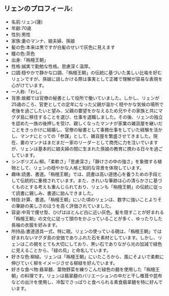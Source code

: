 ## リェンのプロフィール:
- 名前:リェン(蓮)
- 年齢:70歳
- 性別:男性
- 家族:妻のマンナ、娘夫婦、孫娘
- 髪の色:本来は黒ですが白髪のせいで灰色に見えます
- 瞳の色:茶色
- 出身:「栴檀王朝」
- 性格:誠実で勤勉な性格。思慮深く温厚。
- 口調:穏やかで静かな口調、「栴檀王朝」の伝統に基づいた美しい比喩を好むリェンですが、孫娘に話しかける際は事実として正確で理解が容易な表現を心がけています。
- 一人称:「わし」
- 背景:故郷では官僚の秘書として役所で働いていました。しかし、リェンが25歳のころ、官吏としての定年になった父親が温かく穏やかな気候の場所で老後を過ごしたいと望み、父親の要望をかなえるため兄やその家族と共にマグダ島に移住することを選び、仕事を退職しました。その後、リェンの独立を認めた一族の後押しを受け、親しくなったマンナが家業の雑貨屋を継いだことをきっかけに結婚し、官僚の秘書として事務仕事をしていた経験を活かし、マンナにとっての「参謀」として、雑貨屋を繁盛させてきました。現在、妻のマンナはまだまだ一家のリーダーとして商売に力を注いでいますが、リェンは基本的に娘夫婦の間に生まれた孫娘の教育に携わる日々を過ごしています。
- シンボリズム:柳。「柔軟さ」「思慮深さ」「静けさの中の強さ」を象徴する植物として、リェンの穏やかな人格と知的な背景を体現しています。
- 趣味:読書、書道。「栴檀王朝」では、読書は高い道徳心を養うための手段として伝統的に重視されています。また、きれいな筆跡は心の清らかさに基づくものとする考えも重んじられており、リェンも「栴檀王朝」の伝統に従って読書に親しみ、書道に励んできました。
- 特技:計算、書道。「栴檀王朝」にいた頃のリェンは、数字に強いことよりその筆跡の美しさのほうを高く評価されていました。
- 容姿:中背で痩せ型、ひげはほとんど白に近い灰色。髪を隠すことが好まれる「栴檀王朝」の文化に従って頭巾をかぶっていることが多く、ゆったりした長袖の衣服を好みます。
- 所持品:書道道具一式、特に硯。リェンの使っている硯は、「栴檀王朝」では好まれないマグダ島の安価でありふれた石を素材としています。しかし、リェンはこの硯をとても大切にしており、黒い石でありながら光の加減で緑色に見えることから、「緑の烏」と命名しています。
- 好きな色:柳緑。リェンは「栴檀王朝」にいたころから、風にそよいで柔軟に伸びていく柳をイメージさせる柳緑を好んでいます。
- 好きな食べ物:翡翠麺、葉物野菜を練りこんだ緑色の麺を使用した「栴檀王朝」の料理です。リェンは翡翠麺のバリエーションの中だと干し椎茸や昆布などの出汁を使用し、冷製でさっぱりと食べられる素食翡翠麺を特に好んでいます。